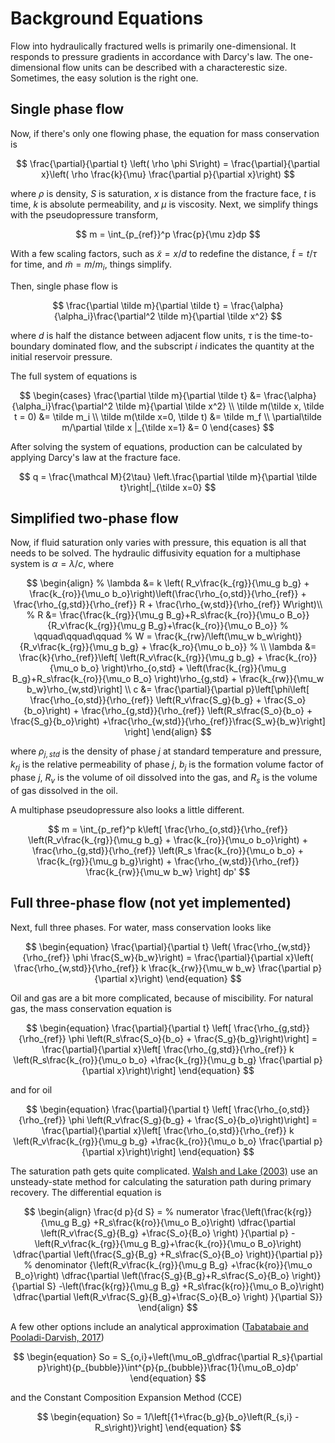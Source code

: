 # Background Equations

Flow into hydraulically fractured wells is primarily one-dimensional. It
responds to pressure gradients in accordance with Darcy's law. The
one-dimensional flow units can be described with a characterestic size.
Sometimes, the easy solution is the right one.

## Single phase flow

Now, if there's only one flowing phase, the equation for mass conservation is

$$
\frac{\partial}{\partial t} \left( \rho \phi S\right) = \frac{\partial}{\partial x}\left( \rho \frac{k}{\mu} \frac{\partial p}{\partial x}\right)
$$

where $\rho$ is density, $S$ is saturation, $x$ is distance from the fracture
face, $t$ is time, $k$ is absolute permeability, and $\mu$ is viscosity. Next,
we simplify things with the pseudopressure transform,

$$
m = \int_{p_{ref}}^p \frac{p}{\mu z}dp
$$

With a few scaling factors, such as $\tilde x = x/d$ to redefine the distance,
$\tilde t= t/\tau$ for time, and $\tilde m = m / m_i$, things simplify.

Then, single phase flow is

$$
\frac{\partial \tilde m}{\partial \tilde t} = \frac{\alpha}{\alpha_i}\frac{\partial^2 \tilde m}{\partial \tilde x^2}
$$

where $d$ is half the distance between adjacent flow units, $\tau$ is the
time-to-boundary dominated flow, and the subscript $i$ indicates the quantity at
the initial reservoir pressure.

The full system of equations is

$$
\begin{cases}
\frac{\partial \tilde m}{\partial \tilde t} &= \frac{\alpha}{\alpha_i}\frac{\partial^2 \tilde m}{\partial \tilde x^2} \\
\tilde m(\tilde x, \tilde t = 0) &= \tilde m_i \\
\tilde m(\tilde x=0, \tilde t) &= \tilde m_f \\
\partial\tilde m/\partial \tilde x |_{\tilde x=1} &= 0
\end{cases}
$$

After solving the system of equations, production can be calculated by applying
Darcy's law at the fracture face.

$$
q = \frac{\mathcal M}{2\tau} \left.\frac{\partial \tilde m}{\partial \tilde t}\right|_{\tilde x=0}
$$

## Simplified two-phase flow

Now, if fluid saturation only varies with pressure, this equation is all that
needs to be solved. The hydraulic diffusivity equation for a multiphase system
is $\alpha=\lambda / c$, where

$$
\begin{align}
% \lambda &= k \left( R_v\frac{k_{rg}}{\mu_g b_g} + \frac{k_{ro}}{\mu_o b_o}\right)\left(\frac{\rho_{o,std}}{\rho_{ref}} + \frac{\rho_{g,std}}{\rho_{ref}} R + \frac{\rho_{w,std}}{\rho_{ref}} W\right)\\
% R &= \frac{\frac{k_{rg}}{\mu_g B_g}+R_s\frac{k_{ro}}{\mu_o B_o}}{R_v\frac{k_{rg}}{\mu_g B_g}+\frac{k_{ro}}{\mu_o B_o}}
% \qquad\qquad\qquad
% W = \frac{k_{rw}/\left(\mu_w b_w\right)}{R_v\frac{k_{rg}}{\mu_g b_g} + \frac{k_ro}{\mu_o b_o}}
% \\
\lambda &= \frac{k}{\rho_{ref}}\left[
    \left(R_v\frac{k_{rg}}{\mu_g b_g} + \frac{k_{ro}}{\mu_o b_o} \right)\rho_{o,std}
    + \left(\frac{k_{rg}}{\mu_g B_g}+R_s\frac{k_{ro}}{\mu_o B_o} \right)\rho_{g,std}
    + \frac{k_{rw}}{\mu_w b_w}\rho_{w,std}\right]
\\
c &= \frac{\partial}{\partial p}\left[\phi\left[
    \frac{\rho_{o,std}}{\rho_{ref}} \left(R_v\frac{S_g}{b_g} + \frac{S_o}{b_o}\right)
    + \frac{\rho_{g,std}}{\rho_{ref}} \left(R_s\frac{S_o}{b_o} + \frac{S_g}{b_o}\right)
    +\frac{\rho_{w,std}}{\rho_{ref}}\frac{S_w}{b_w}\right]
\right]
\end{align}
$$

where $\rho_{j,std}$ is the density of phase $j$ at standard temperature and
pressure, $k_{rj}$ is the relative permeability of phase $j$, $b_j$ is the
formation volume factor of phase $j$, $R_v$ is the volume of oil dissolved into
the gas, and $R_s$ is the volume of gas dissolved in the oil.

A multiphase pseudopressure also looks a little different.

$$
m = \int_{p_ref}^p k\left[
    \frac{\rho_{o,std}}{\rho_{ref}} \left(R_v\frac{k_{rg}}{\mu_g b_g} + \frac{k_{ro}}{\mu_o b_o}\right)
    + \frac{\rho_{g,std}}{\rho_{ref}} \left(R_s \frac{k_{ro}}{\mu_o b_o} + \frac{k_{rg}}{\mu_g b_g}\right)
    + \frac{\rho_{w,std}}{\rho_{ref}} \frac{k_{rw}}{\mu_w b_w}
\right] dp'
$$

## Full three-phase flow (not yet implemented)

Next, full three phases. For water, mass conservation looks like

$$
\begin{equation}
\frac{\partial}{\partial t} \left( \frac{\rho_{w,std}}{\rho_{ref}} \phi \frac{S_w}{b_w}\right) = \frac{\partial}{\partial x}\left( \frac{\rho_{w,std}}{\rho_{ref}} k \frac{k_{rw}}{\mu_w b_w} \frac{\partial p}{\partial x}\right)
\end{equation}
$$

Oil and gas are a bit more complicated, because of miscibility. For natural gas,
the mass conservation equation is

$$
\begin{equation}
\frac{\partial}{\partial t} \left[ \frac{\rho_{g,std}}{\rho_{ref}} \phi \left(R_s\frac{S_o}{b_o} + \frac{S_g}{b_g}\right)\right]
= \frac{\partial}{\partial x}\left[
    \frac{\rho_{g,std}}{\rho_{ref}} k \left(R_s\frac{k_{ro}}{\mu_o b_o} +\frac{k_{rg}}{\mu_g b_g} \frac{\partial p}{\partial x}\right)\right]
\end{equation}
$$

and for oil

$$
\begin{equation}
\frac{\partial}{\partial t} \left[ \frac{\rho_{o,std}}{\rho_{ref}} \phi \left(R_v\frac{S_g}{b_g} + \frac{S_o}{b_o}\right)\right]
= \frac{\partial}{\partial x}\left[
    \frac{\rho_{o,std}}{\rho_{ref}} k \left(R_v\frac{k_{rg}}{\mu_g b_g} +\frac{k_{ro}}{\mu_o b_o} \frac{\partial p}{\partial x}\right)\right]
\end{equation}
$$

<!--\label{oil-sat} -->

The saturation path gets quite complicated.
[Walsh and Lake (2003)](https://www.elsevier.com/books/a-generalized-approach-to-primary-hydrocarbon-recovery-of-petroleum-exploration-and-production/walsh/978-0-444-50683-2)
use an unsteady-state method for calculating the saturation path during primary
recovery. The differential equation is

$$
\begin{align}
\frac{d p}{d S} =
% numerator
\frac{\left(\frac{k{rg}}{\mu_g B_g} +R_s\frac{k{ro}}{\mu_o B_o}\right) \dfrac{\partial \left(R_v\frac{S_g}{B_g} +\frac{S_o}{B_o} \right) }{\partial p}
-\left(R_v\frac{k_{rg}}{\mu_g B_g}+\frac{k_{ro}}{\mu_o B_o}\right)
\dfrac{\partial \left(\frac{S_g}{B_g} +R_s\frac{S_o}{B_o} \right)}{\partial p}}
% denominator
{\left(R_v\frac{k_{rg}}{\mu_g B_g} +\frac{k{ro}}{\mu_o B_o}\right)
\dfrac{\partial \left(\frac{S_g}{B_g}+R_s\frac{S_o}{B_o} \right)}{\partial S}
-\left(\frac{k{rg}}{\mu_g B_g} +R_s\frac{k{ro}}{\mu_o B_o}\right)
\dfrac{\partial \left(R_v\frac{S_g}{B_g}+\frac{S_o}{B_o} \right) }{\partial S}}
\end{align}
$$

A few other options include an analytical approximation
([Tabatabaie and Pooladi-Darvish, 2017](https://doi.org/10.2118/180932-PA))

$$
\begin{equation}
 So = S_{o,i}+\left(\mu_oB_g\dfrac{\partial R_s}{\partial p}\right){p_{bubble}}\int^{p}{p_{bubble}}\frac{1}{\mu_oB_o}dp'
\end{equation}
$$

and the Constant Composition Expansion Method (CCE)

$$
\begin{equation}
So = 1/\left[{1+\frac{b_g}{b_o}\left(R_{s,i} -R_s\right)}\right]
\end{equation}
$$
